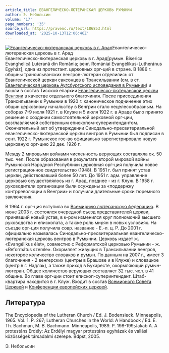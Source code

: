 ```yaml
---
article_title: ЕВАНГЕЛИЧЕСКО-ЛЮТЕРАНСКАЯ ЦЕРКОВЬ РУМЫНИИ
author: Э. Небольсин
volume: '17'
page_numbers: '35'
source_url: https://pravenc.ru/text/186853.html
downloaded_at: '2025-10-13T12:06:46Z'
---
```


[![Евангелическо-лютеранская церковь в г. Арад](https://pravenc.ru/data/416/492/1234/i200.jpg "Кликните для увеличения картинки")](https://pravenc.ru/data/416/492/1234/i400.jpg)Евангелическо-лютеранская церковь в г. Арад  
Евангелическо-лютеранская церковь в г. Арад[румын. Biserica Evanghelică Luterană din România; венг. Romániai Evangélikus-Lutheránus Egyház], одна из протестант. церковных орг-ций в стране. В 1886 г. общины трансильванских венгров-лютеран отделились от Евангелической церкви саксонцев в Трансильвании (см. в ст. [Евангелическая церковь Аугсбургского исповедания в Румынии](<https://pravenc.ru/text/Евангелическая церковь Аугсбургского исповедания в Румынии.html>)) и вошли в состав Тисской епархии [Евангелическо-лютеранской церкви Венгрии](<https://pravenc.ru/text/ЕВАНГЕЛИЧЕСКО-ЛЮТЕРАНСКАЯ ЦЕРКОВЬ ВЕНГРИИ.html>) в качестве отдельного благочиния. После присоединения Трансильвании к Румынии в 1920 г. каноническое подчинение этих общин церковному начальству в Венгрии стало нецелесообразным. На соборах 7-9 июля 1921 г. в Клуже и 5 июля 1922 г. в Араде было принято решение о создании самостоятельной церковной орг-ции, возглавляемой собственным епископом-суперинтендантом. Окончательный акт об утверждении Синодально-пресвитериальной евангелическо-лютеранской церкви венгров в Румынии был подписан в сент. 1922 г. Румынское гос-во официально зарегистрировало новую церковную орг-цию 22 дек. 1926 г.

Между 2 мировыми войнами численность верующих составляла ок. 50 тыс. чел. После образования в результате второй мировой войны Румынской Народной Республики церковная орг-ция получила новое регистрационное свидетельство (1948). В 1951 г. был принят устав церкви, действовавший более 50 лет. До 1951 г. адм. управление церковью осуществлялось из г. Арад, позднее - из г. Клуж. В 1958 г. руководители организации были осуждены за «поддержку контрреволюции в Венгрии» и получили длительные сроки тюремного заключения.

В 1964 г. орг-ция вступила во [Всемирную лютеранскую федерацию](<https://pravenc.ru/text/Всемирную лютеранскую федерацию.html>). В июне 2003 г. состоялся очередной съезд представителей церкви, принявший новый устав, в к-ром изменился круг полномочий высшего руководства и епископата, а также роль мирян в новых условиях. На съезде орг-ция получила совр. название - Е.-л. ц. Р. До 2001 г. официально называлась Синодально-пресвитериальная евангелическо-лютеранская церковь венгров в Румынии. Церковь издает ж. «Evangélikus élet», совместно с Реформатской церковью Румынии - ж. «Református szemle». Окормляет живущих в Трансильвании венгров, некоторое количество словаков и румын. По данным на 2007 г., имеет 3 благочиния - 2 венгерских (центры в Брашове и в Клуже) и словацкое (центр в г. Нэдлак), а также приход в Бухаресте, окормляющий румын-лютеран. Общее количество верующих составляет 32 тыс. чел. в 41 общине. Во главе орг-ции стоит епископ-суперинтендант. Штаб-квартира находится в г. Клуж. Входит в состав [Всемирного Совета Церквей](<https://pravenc.ru/text/Всемирного Совета Церквей.html>) и [Конференции европейских церквей](<https://pravenc.ru/text/Конференции европейских церквей.html>).

## Литература

The Encyclopedia of the Lutheran Church / Ed. J. Bodensieck. Minneapolis, 1965. Vol. 1. P. 267; Lutheran Churches in the World: A Handbook / Ed. E. Th. Bachman, M. B. Bachmann. Minneapolis, 1989. P. 198-199;Jakab A. A protestáns Erdély: Az Erdélyi magyar protestáns egyházak és vallási közösségek társadalmi szerepe. Bdpst, 2005.

Э. Небольсин
